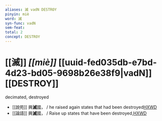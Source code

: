 ```yaml
---
aliases: 滅 vadN DESTROY
pinyin: miè
word: 滅
syn-func: vadN
sem-feat: 
total: 2
concept: DESTROY 
---
```

# [[滅]] *[[miè]]*  [[uuid-fed035db-e7bd-4d23-bd05-9698b26e38f9|vadN]] [[DESTROY]]
decimated, destroyed
 - [[說苑]] 興**滅**國， / he raised again states that had been destroyed[HXWD](https://hxwd.org/textview.html?location=CH1a0907_CHANT_001-28a.23)
 - [[論語]] 興**滅**國， / Raise up states that have been destroyed,[HXWD](https://hxwd.org/textview.html?location=KR1h0004_tls_020-5a.6)